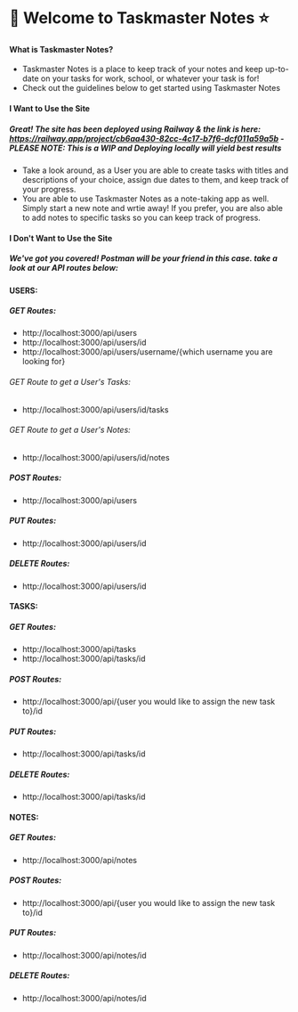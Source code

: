 # 📆 Welcome to Taskmaster Notes ⭐️

#### What is Taskmaster Notes? 
* Taskmaster Notes is a place to keep track of your notes and keep up-to-date on your tasks for work, school, or whatever your task is for!
* Check out the guidelines below to get started using Taskmaster Notes 

#### I Want to Use the Site
##### Great! The site has been deployed using Railway & the link is here: https://railway.app/project/cb6aa430-82cc-4c17-b7f6-dcf011a59a5b - PLEASE NOTE: This is a WIP and Deploying locally will yield best results
* Take a look around, as a User you are able to create tasks with titles and descriptions of your choice, assign due dates to them, and keep track of your progress.
* You are able to use Taskmaster Notes as a note-taking app as well. Simply start a new note and wrtie away! If you prefer, you are also able to add notes to specific tasks so you can keep track of progress. 

#### I Don't Want to Use the Site
##### We've got you covered! Postman will be your friend in this case. take a look at our API routes below:
#### USERS:
##### GET Routes:
* http://localhost:3000/api/users
* http://localhost:3000/api/users/id
* http://localhost:3000/api/users/username/{which username you are looking for}
###### GET Route to get a User's Tasks:
* http://localhost:3000/api/users/id/tasks
###### GET Route to get a User's Notes:
* http://localhost:3000/api/users/id/notes
##### POST Routes:
* http://localhost:3000/api/users
##### PUT Routes:
* http://localhost:3000/api/users/id
##### DELETE Routes:
* http://localhost:3000/api/users/id
#### TASKS:
##### GET Routes:
* http://localhost:3000/api/tasks
* http://localhost:3000/api/tasks/id
##### POST Routes:
* http://localhost:3000/api/{user you would like to assign the new task to}/id
##### PUT Routes:
* http://localhost:3000/api/tasks/id
##### DELETE Routes:
* http://localhost:3000/api/tasks/id
#### NOTES:
##### GET Routes:
* http://localhost:3000/api/notes
##### POST Routes:
* http://localhost:3000/api/{user you would like to assign the new task to}/id
##### PUT Routes:
* http://localhost:3000/api/notes/id
##### DELETE Routes:
* http://localhost:3000/api/notes/id
